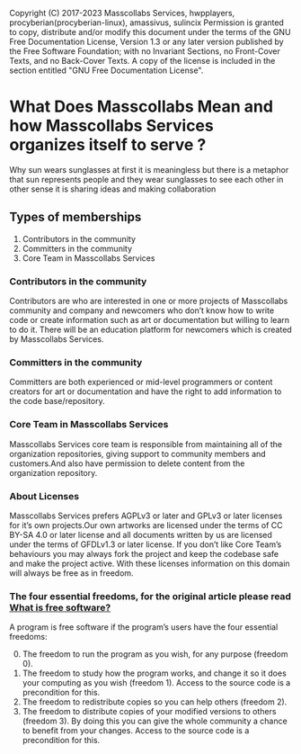 Copyright (C)  2017-2023  Masscollabs Services, hwpplayers, procyberian(procyberian-linux), amassivus, sulincix
Permission is granted to copy, distribute and/or modify this document
under the terms of the GNU Free Documentation License, Version 1.3
or any later version published by the Free Software Foundation;
with no Invariant Sections, no Front-Cover Texts, and no Back-Cover Texts.
A copy of the license is included in the section entitled "GNU
Free Documentation License".

# What Does Masscollabs Mean and how Masscollabs Services organizes itself to serve ?

Why sun wears sunglasses at first it is meaningless but there is a metaphor that sun represents people and they wear sunglasses to see each other in other sense it is sharing ideas and making collaboration

## Types of memberships

1. Contributors in the community
2. Committers in the community
3. Core Team in Masscollabs Services

### Contributors in the community

Contributors are who are interested in one or more projects of Masscollabs community and company and newcomers who don’t know how to write code or create information such as art or documentation but willing to learn to do it. There will be an education platform for newcomers which is created by Masscollabs Services.

### Committers in the community

Committers are both experienced or mid-level programmers or content creators for art or documentation and have the right to add information to the code base/repository.

### Core Team in Masscollabs Services

Masscollabs Services core team is responsible from maintaining all of the organization repositories, giving support to community members and customers.And also have permission to delete content from the organization repository.

### About Licenses

Masscollabs Services prefers  AGPLv3 or later and GPLv3 or later licenses for it’s own projects.Our own artworks are licensed under the terms of CC BY-SA 4.0 or later license and  all documents written by us are licensed under the terms of GFDLv1.3 or later license. If you don’t like Core Team’s behaviours you may always fork the project and keep the codebase safe and make the project active. With these licenses information on this domain will always be free as in freedom.

### The four essential freedoms, for the original article please read [What is free software?](https://www.gnu.org/philosophy/free-sw.en.html)

A program is free software if the program’s users have the four essential freedoms:

0. The freedom to run the program as you wish, for any purpose (freedom 0).
1. The freedom to study how the program works, and change it so it does your computing as you wish (freedom 1). Access to the source code is a precondition for this.
2. The freedom to redistribute copies so you can help others (freedom 2).
3. The freedom to distribute copies of your modified versions to others (freedom 3). By doing this you can give the whole community a chance to benefit from your changes. Access to the source code is a precondition for this.
